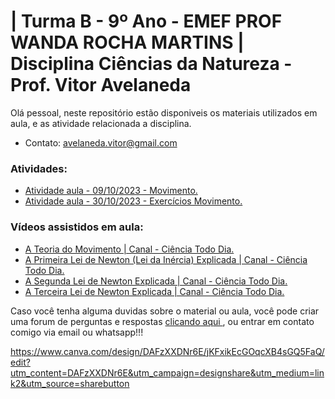 # | Turma B - 9º Ano - EMEF PROF WANDA ROCHA MARTINS | Disciplina Ciências da Natureza - Prof. Vitor Avelaneda
 Olá pessoal, neste repositório estão disponiveis os materiais utilizados em aula, e as atividade relacionada a disciplina.
 * Contato: avelaneda.vitor@gmail.com
 
 ### Atividades:
* [Atividade aula - 09/10/2023 - Movimento. ](https://github.com/vitoravelaneda/Estagio_Supervisionado/blob/main/Atividades/aula_09-10-2023_atividade_Movimento.pdf)
* [Atividade aula - 30/10/2023 - Exercícios Movimento. ](https://github.com/vitoravelaneda/Estagio_Supervisionado/blob/main/Atividades/aula_30-10-2023_atividade_exercicios_prova_do_IFRS.pdf)

### Vídeos assistidos em aula:
* [A Teoria do Movimento | Canal - Ciência Todo Dia. ](https://www.youtube.com/watch?v=X6mQcBdFkXQ&list=PLPz6TqSYQzDYuQ3WqF5plmN0rycwcYULm&index=2)
* [A Primeira Lei de Newton (Lei da Inércia) Explicada | Canal - Ciência Todo Dia. ](https://www.youtube.com/watch?v=RoyecFxgwTs&list=PLPz6TqSYQzDYuQ3WqF5plmN0rycwcYULm&index=4)
* [A Segunda Lei de Newton Explicada | Canal - Ciência Todo Dia. ](https://www.youtube.com/watch?v=gS1FnfzG-lg&list=PLPz6TqSYQzDYuQ3WqF5plmN0rycwcYULm&index=5)
* [A Terceira Lei de Newton Explicada | Canal - Ciência Todo Dia. ](https://www.youtube.com/watch?v=Ei6DcLyNuyI&list=PLPz6TqSYQzDYuQ3WqF5plmN0rycwcYULm&index=6)

Caso você tenha alguma duvidas sobre o material ou aula, você pode criar uma forum de perguntas e respostas [ clicando aqui ](https://github.com/vitoravelaneda/Estagio_Supervisionado/issues/new), ou entrar em contato comigo via email ou whatsapp!!!

https://www.canva.com/design/DAFzXXDNr6E/jKFxikEcGOqcXB4sGQ5FaQ/edit?utm_content=DAFzXXDNr6E&utm_campaign=designshare&utm_medium=link2&utm_source=sharebutton
